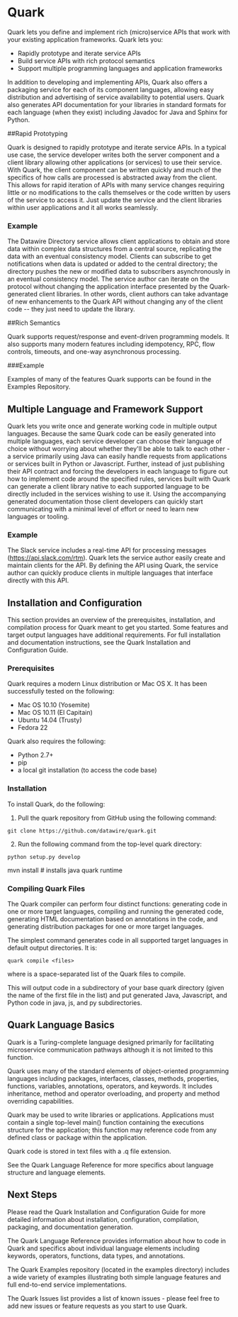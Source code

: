 # Quark

Quark lets you define and implement rich (micro)service APIs that work
with your existing application frameworks. Quark lets you:

* Rapidly prototype and iterate service APIs
* Build service APIs with rich protocol semantics
* Support multiple programming languages and application frameworks

In addition to developing and implementing APIs, Quark also offers a packaging service for each of its component languages, allowing easy distribution and advertising of service availability to potential users. Quark also generates API documentation for your libraries in standard formats for each language (when they exist) including Javadoc for Java and Sphinx for Python.

##Rapid Prototyping

Quark is designed to rapidly prototype and iterate service APIs. In a typical use case, the service developer writes both the server component and a client library allowing other  applications (or services) to use their service. With Quark, the client component can be written quickly and much of the specifics of how calls are processed is abstracted away from the client. This allows for rapid iteration of APIs with many service changes requiring little or no modifications to the calls themselves or the code written by users of the service to access it. Just update the service and the client libraries within user applications and it all works seamlessly. 

### Example

The Datawire Directory service allows client applications to obtain and store data within complex data structures from a central source, replicating the data with an eventual consistency model. Clients can subscribe to get notifications when data is updated or added to the central directory; the directory pushes the new or modified data to subscribers asynchronously in an eventual consistency model. The service author can iterate on the protocol without changing the application interface presented by the Quark-generated client libraries. In other words, client authors can take advantage of new enhancements to the Quark API without changing any of the client code -- they just need to update the library.

##Rich Semantics

Quark supports request/response and event-driven programming models. It also supports many modern features including idempotency, RPC, flow controls, timeouts, and one-way asynchronous processing.

###Example

Examples of many of the features Quark supports can be found in the Examples Repository.

## Multiple Language and Framework Support

Quark lets you write once and generate working code in multiple output languages. Because the same Quark code can be easily generated into multiple languages, each service developer can choose their language of choice without worrying about whether they'll be able to talk to each other - a service primarily using Java can easily handle requests from applications or services built in Python or Javascript. Further, instead of just publishing their API contract and forcing the developers in each language to figure out how to implement code around the specified rules, services built with Quark can generate a client library native to each supported language to be directly included in the services wishing to use it. Using the accompanying generated documentation those client developers can quickly start communicating with a minimal level of effort or need to learn new languages or tooling. 

### Example

The Slack service includes a real-time API for processing messages (https://api.slack.com/rtm). Quark lets the service author easily create and maintain clients for the API. By defining the API using Quark, the service author can quickly produce clients in multiple languages that interface directly with this API.

## Installation and Configuration

This section provides an overview of the prerequisites, installation, and compilation process for Quark meant to get you started. Some features and target output languages have additional requirements. For full installation and documentation instructions, see the Quark Installation and Configuration Guide.

### Prerequisites

Quark requires a modern Linux distribution or Mac OS X. It has been successfully tested on the following:

* Mac OS 10.10 (Yosemite)
* Mac OS 10.11 (El Capitain)
* Ubuntu 14.04 (Trusty)
* Fedora 22

Quark also requires the following:

* Python 2.7+
* pip
* a local git installation (to access the code base)

### Installation

To install Quark, do the following:

1. Pull the quark repository from GitHub using the following command:

`git clone https://github.com/datawire/quark.git`

2. Run the following command from the top-level quark directory:

`python setup.py develop`

mvn install # installs java quark runtime

### Compiling Quark Files

The Quark compiler can perform four distinct functions: generating code in one or more target languages, compiling and running the generated code, generating HTML documentation based on annotations in the code, and generating distribution packages for one or more target languages.

The simplest command generates code in all supported target languages in default output directories. It is:

`quark compile <files>`

where <files> is a space-separated list of the Quark files to compile.

This will output code in a subdirectory of your base quark directory (given the name of the first file in the <files> list) and put generated Java, Javascript, and Python code in java, js, and py subdirectories.

## Quark Language Basics

Quark is a Turing-complete language designed primarily for facilitating microservice communication pathways although it is not limited to this function.

Quark uses many of the standard elements of object-oriented programming languages including packages, interfaces, classes, methods, properties, functions, variables, annotations, operators, and keywords. It includes inheritance, method and operator overloading, and property and method overriding capabilities.

Quark may be used to write libraries or applications. Applications must contain a single top-level main() function containing the executions structure for the application; this function may reference code from any defined class or package within the application.

Quark code is stored in text files with a .q file extension.

See the Quark Language Reference for more specifics about language structure and language elements.

## Next Steps

Please read the Quark Installation and Configuration Guide for more detailed information about installation, configuration, compilation, packaging, and documentation generation.

The Quark Language Reference provides information about how to code in Quark and specifics about individual language elements including keywords, operators, functions, data types, and annotations.

The Quark Examples repository (located in the examples directory) includes a wide variety of examples illustrating both simple language features and full end-to-end service implementations.

The Quark Issues list provides a list of known issues - please feel free to add new issues or feature requests as you start to use Quark.